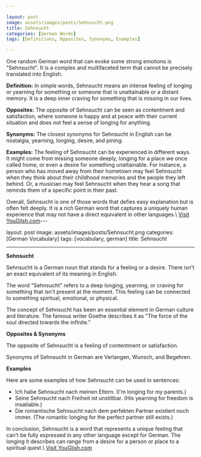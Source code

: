 ```yaml
---

layout: post
image: assets/images/posts/Sehnsucht.png
title: Sehnsucht
categories: [German Words]
tags: [Definitions, Opposites, Synonyms, Examples]

---
```


One random German word that can evoke some strong emotions is "Sehnsucht". It is a complex and multifaceted term that cannot be precisely translated into English. 

**Definition:** In simple words, Sehnsucht means an intense feeling of longing or yearning for something or someone that is unattainable or a distant memory. It is a deep inner craving for something that is missing in our lives.

**Opposites:** The opposite of Sehnsucht can be seen as contentment and satisfaction, where someone is happy and at peace with their current situation and does not feel a sense of longing for anything. 

**Synonyms:** The closest synonyms for Sehnsucht in English can be nostalgia, yearning, longing, desire, and pining.

**Examples:** The feeling of Sehnsucht can be experienced in different ways. It might come from missing someone deeply, longing for a place we once called home, or even a desire for something unattainable. For instance, a person who has moved away from their hometown may feel Sehnsucht when they think about their childhood memories and the people they left behind. Or, a musician may feel Sehnsucht when they hear a song that reminds them of a specific point in their past. 

Overall, Sehnsucht is one of those words that defies easy explanation but is often felt deeply. It is a rich German word that captures a uniquely human experience that may not have a direct equivalent in other languages.\ <a id="yg-widget-0" class="youglish-widget" data-query="Sehnsucht" data-lang="german" data-components="8412" data-auto-start="0" data-bkg-color="theme_light" data-title="How%20to%20pronounce%20Sehnsucht%20in%20German"  rel="nofollow" href="https://youglish.com">Visit YouGlish.com</a><script async src="https://youglish.com/public/emb/widget.js" charset="utf-8"></script>---

layout: post
image: assets/images/posts/Sehnsucht.png
categories: [German Vocabulary]
tags: [vocabulary, german]
title: Sehnsucht

---

**Sehnsucht**

Sehnsucht is a German noun that stands for a feeling or a desire. There isn't an exact equivalent of its meaning in English. 

The word "Sehnsucht" refers to a deep longing, yearning, or craving for something that isn't present at the moment. This feeling can be connected to something spiritual, emotional, or physical. 

The concept of Sehnsucht has been an essential element in German culture and literature. The famous writer Goethe describes it as "The force of the soul directed towards the infinite." 

**Opposites & Synonyms**

The opposite of Sehnsucht is a feeling of contentment or satisfaction. 

Synonyms of Sehnsucht in German are Verlangen, Wunsch, and Begehren. 

**Examples**

Here are some examples of how Sehnsucht can be used in sentences:

- Ich habe Sehnsucht nach meinen Eltern. (I'm longing for my parents.)
- Seine Sehnsucht nach Freiheit ist unstillbar. (His yearning for freedom is insatiable.)
- Die romantische Sehnsucht nach dem perfekten Partner existiert noch immer. (The romantic longing for the perfect partner still exists.)

In conclusion, Sehnsucht is a word that represents a unique feeling that can't be fully expressed in any other language except for German. The longing it describes can range from a desire for a person or place to a spiritual quest.\ <a id="yg-widget-0" class="youglish-widget" data-query="Sehnsucht" data-lang="german" data-components="8412" data-auto-start="0" data-bkg-color="theme_light" data-title="How%20to%20pronounce%20Sehnsucht%20in%20German"  rel="nofollow" href="https://youglish.com">Visit YouGlish.com</a><script async src="https://youglish.com/public/emb/widget.js" charset="utf-8"></script>